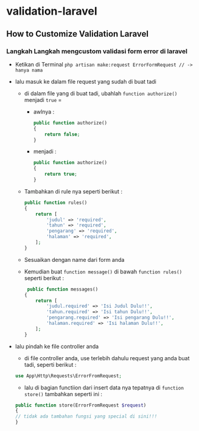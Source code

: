 # validation-laravel
## How to Customize Validation Laravel 

### Langkah Langkah mengcustom validasi form error di laravel
- Ketikan di Terminal `php artisan make:request ErrorFormRequest // -> hanya nama`

- lalu masuk ke dalam file request yang sudah di buat tadi
    - di dalam file yang di buat tadi, ubahlah `function authorize()` menjadi `true` = 
        - awlnya :
            ```php
            public function authorize()
            {
                return false;
            }
            ```
        - menjadi : 
            ```php
            public function authorize()
            {
                return true;
            }
            ```
    - Tambahkan di rule nya seperti berikut : 
    
        ```php
        public function rules()
        {
            return [
                'judul' => 'required',
                'tahun' => 'required', 
                'pengarang' => 'required',
                'halaman' => 'required',
            ];       
        }
        ```
    - Sesuaikan dengan name dari form anda

    - Kemudian buat `function message()` di bawah `function rules()` seperti berikut : 
        ```php
         public function messages()
        {
            return [
                'judul.required' => 'Isi Judul Dulu!!',
                'tahun.required' => 'Isi tahun Dulu!!',
                'pengarang.required' => 'Isi pengarang Dulu!!',
                'halaman.required' => 'Isi halaman Dulu!!',
            ];
        }
        ```
- lalu pindah ke file controller anda 
    - di file controller anda, use terlebih dahulu request yang anda buat tadi, seperti berikut : 
    ```php
    use App\Http\Requests\ErrorFromRequest;
    ```

    - lalu di bagian functiion dari insert data nya tepatnya di `function store()` tambahkan seperti ini : 
    ```php
    public function store(ErrorFromRequest $request)
    {
    // tidak ada tambahan fungsi yang special di sini!!!
    }
    ```

